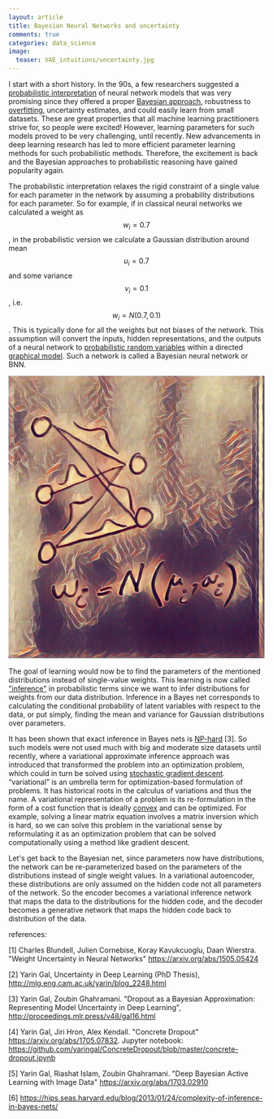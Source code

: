 ```yaml
---
layout: article
title: Bayesian Neural Networks and uncertainty
comments: true
categories: data_science
image:
  teaser: VAE_intuitions/uncertainty.jpg
---
```


I start with a short history. In the 90s, a few researchers suggested a [probabilistic interpretation](https://en.wikipedia.org/wiki/Probabilistic_neural_network) of neural network models that was very promising since they offered a proper [Bayesian approach](https://en.wikipedia.org/wiki/Bayesian_inference), robustness to [overfitting](https://en.wikipedia.org/wiki/Overfitting), uncertainty estimates, and could easily learn from small datasets. These are great properties that all machine learning practitioners strive for, so people were excited! However, learning parameters for such models proved to be very challenging, until recently. New advancements in deep learning research has led to more efficient parameter learning methods for such probabilistic methods. Therefore, the excitement is back and the Bayesian approaches to probabilistic reasoning have gained popularity again.

The probabilistic interpretation relaxes the rigid constraint of a single value for each parameter in the network by assuming a probability distributions for each parameter. So for example, if in classical neural networks we calculated a weight as $$w_i=0.7$$, in the probabilistic version we calculate a Gaussian distribution around mean $$u_i=0.7$$ and some variance $$v_i=0.1$$, i.e. $$w_i=N(0.7, 0.1)$$. This is typically done for all the weights but not biases of the network. This assumption will convert the inputs, hidden representations, and the outputs of a neural network to [probabilistic random variables](https://en.wikipedia.org/wiki/Random_variable) within a directed [graphical model](https://en.wikipedia.org/wiki/Graphical_model). Such a network is called a Bayesian neural network or BNN.

![alt text](/images/VAE_intuitions/weight_2_dist.jpg "parameters to distributions")


The goal of learning would now be to find the parameters of the mentioned distributions instead of single-value weights. This learning is now called ["inference"](https://en.wikipedia.org/wiki/Bayesian_inference) in probabilistic terms since we want to infer distributions for weights from our data distribution. Inference in a Bayes net corresponds to calculating the conditional probability of latent variables with respect to the data, or put simply, finding the mean and variance for Gaussian distributions over parameters. 

It has been shown that exact inference in Bayes nets is [NP-hard](https://en.wikipedia.org/wiki/NP-hardness) [3]. So such models were not used much with big and moderate size datasets until recently, where a variational approximate inference approach was introduced that transformed the problem into an optimization problem, which could in turn be solved using [stochastic gradient descent](https://hsaghir.github.io/a-primer-on-neural-networks/). “variational” is an umbrella term for optimization-based formulation of problems. It has historical roots in the calculus of variations and thus the name. A variational representation of a problem is its re-formulation in the form of a cost function that is ideally [convex](https://en.wikipedia.org/wiki/Convex_function) and can be optimized. For example, solving a linear matrix equation involves a matrix inversion which is hard, so we can solve this problem in the variational sense by reformulating it as an optimization problem that can be solved computationally using a method like gradient descent.

Let's get back to the Bayesian net, since parameters now have distributions, the network can be re-parameterized based on the parameters of the distributions instead of single weight values. In a variational autoencoder, these distributions are only assumed on the hidden code not all parameters of the network. So the encoder becomes a variational inference network that maps the data to the distributions for the hidden code, and the decoder becomes a generative network that maps the hidden code back to distribution of the data. 


references:

[1] Charles Blundell, Julien Cornebise, Koray Kavukcuoglu, Daan Wierstra. "Weight Uncertainty in Neural Networks" https://arxiv.org/abs/1505.05424

[2] Yarin Gal, Uncertainty in Deep Learning (PhD Thesis),  http://mlg.eng.cam.ac.uk/yarin/blog_2248.html

[3] Yarin Gal, Zoubin Ghahramani. "Dropout as a Bayesian Approximation: Representing Model Uncertainty in Deep Learning", http://proceedings.mlr.press/v48/gal16.html

[4] Yarin Gal, Jiri Hron, Alex Kendall. "Concrete Dropout" https://arxiv.org/abs/1705.07832. Jupyter notebook: https://github.com/yaringal/ConcreteDropout/blob/master/concrete-dropout.ipynb

[5] Yarin Gal, Riashat Islam, Zoubin Ghahramani. "Deep Bayesian Active Learning with Image Data" https://arxiv.org/abs/1703.02910

[6] https://hips.seas.harvard.edu/blog/2013/01/24/complexity-of-inference-in-bayes-nets/

